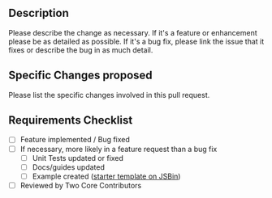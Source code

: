 ## Description
Please describe the change as necessary.
If it's a feature or enhancement please be as detailed as possible.
If it's a bug fix, please link the issue that it fixes or describe the bug in as much detail.

## Specific Changes proposed
Please list the specific changes involved in this pull request.

## Requirements Checklist
- [ ] Feature implemented / Bug fixed
- [ ] If necessary, more likely in a feature request than a bug fix
  - [ ] Unit Tests updated or fixed
  - [ ] Docs/guides updated
  - [ ] Example created ([starter template on JSBin](https://jsbin.com/gejugat/edit?html,output))
- [ ] Reviewed by Two Core Contributors
